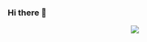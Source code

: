 ### Hi there 👋
<div align="center"> <img src="https://metrics.lecoq.io/zjw-1314?template=classic&base.indepth=false&config.timezone=Asia%2FShanghai"> </div>
<!--
**zjw-1314/zjw-1314** is a ✨ _special_ ✨ repository because its `README.md` (this file) appears on your GitHub profile.

Here are some ideas to get you started:

- 🔭 I’m currently working on ...
- 🌱 I’m currently learning ...
- 👯 I’m looking to collaborate on ...
- 🤔 I’m looking for help with ...
- 💬 Ask me about ...
- 📫 How to reach me: ...
- 😄 Pronouns: ...
- ⚡ Fun fact: ...
-->
